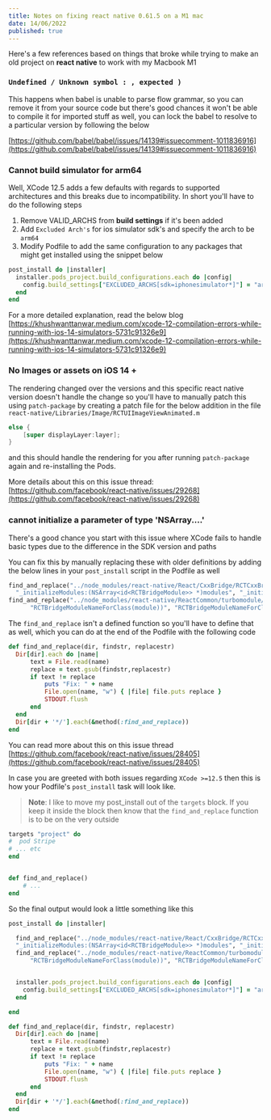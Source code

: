 ```yaml
---
title: Notes on fixing react native 0.61.5 on a M1 mac
date: 14/06/2022
published: true
---
```


Here's a few references based on things that broke while trying to make an old
project on **react native** to work with my Macbook M1

### `Undefined / Unknown symbol : , expected )`

This happens when babel is unable to parse flow grammar, so you can remove it
from your source code but there's good chances it won't be able to compile it
for imported stuff as well, you can lock the babel to resolve to a particular
version by following the below

[https://github.com/babel/babel/issues/14139#issuecomment-1011836916](https://github.com/babel/babel/issues/14139#issuecomment-1011836916)

### Cannot build simulator for arm64

Well, XCode 12.5 adds a few defaults with regards to supported architectures and
this breaks due to incompatibility. In short you'll have to do the following
steps

1. Remove VALID_ARCHS from **build settings** if it's been added
2. Add `Excluded Arch's` for ios simulator sdk's and specify the arch to be
   `arm64`
3. Modify Podfile to add the same configuration to any packages that might get
   installed using the snippet below

```ruby
post_install do |installer|
  installer.pods_project.build_configurations.each do |config|
    config.build_settings["EXCLUDED_ARCHS[sdk=iphonesimulator*]"] = "arm64"
  end
end
```

For a more detailed explanation, read the below blog
[https://khushwanttanwar.medium.com/xcode-12-compilation-errors-while-running-with-ios-14-simulators-5731c91326e9](https://khushwanttanwar.medium.com/xcode-12-compilation-errors-while-running-with-ios-14-simulators-5731c91326e9)

### No Images or assets on iOS 14 +

The rendering changed over the versions and this specific react native version
doesn't handle the change so you'll have to manually patch this using
`patch-package` by creating a patch file for the below addition in the file
`react-native/Libraries/Image/RCTUIImageViewAnimated.m`

```objective-c
else {
    [super displayLayer:layer];
}
```

and this should handle the rendering for you after running `patch-package` again
and re-installing the Pods.

More details about this on this issue thread:
[https://github.com/facebook/react-native/issues/29268](https://github.com/facebook/react-native/issues/29268)

### cannot initialize a parameter of type 'NSArray....'

There's a good chance you start with this issue where XCode fails to handle
basic types due to the difference in the SDK version and paths

You can fix this by manually replacing these with older definitions by adding
the below lines in your `post_install` script in the Podfile as well

```ruby
find_and_replace("../node_modules/react-native/React/CxxBridge/RCTCxxBridge.mm",
  "_initializeModules:(NSArray<id<RCTBridgeModule>> *)modules", "_initializeModules:(NSArray<Class> *)modules")
find_and_replace("../node_modules/react-native/ReactCommon/turbomodule/core/platform/ios/RCTTurboModuleManager.mm",
      "RCTBridgeModuleNameForClass(module))", "RCTBridgeModuleNameForClass(Class(module)))")
```

The `find_and_replace` isn't a defined function so you'll have to define that as
well, which you can do at the end of the Podfile with the following code

```ruby
def find_and_replace(dir, findstr, replacestr)
  Dir[dir].each do |name|
      text = File.read(name)
      replace = text.gsub(findstr,replacestr)
      if text != replace
          puts "Fix: " + name
          File.open(name, "w") { |file| file.puts replace }
          STDOUT.flush
      end
  end
  Dir[dir + '*/'].each(&method(:find_and_replace))
end
```

You can read more about this on this issue thread
[https://github.com/facebook/react-native/issues/28405](https://github.com/facebook/react-native/issues/28405)

In case you are greeted with both issues regarding `XCode >=12.5` then this is
how your Podfile's `post_install` task will look like.

> **Note**: I like to move my post_install out of the `targets` block. If you
> keep it inside the block then know that the `find_and_replace` function is to
> be on the very outside

```ruby
targets "project" do
#  pod Stripe
# ... etc
end


def find_and_replace()
    # ...
end
```

So the final output would look a little something like this

```ruby
post_install do |installer|

  find_and_replace("../node_modules/react-native/React/CxxBridge/RCTCxxBridge.mm",
  "_initializeModules:(NSArray<id<RCTBridgeModule>> *)modules", "_initializeModules:(NSArray<Class> *)modules")
  find_and_replace("../node_modules/react-native/ReactCommon/turbomodule/core/platform/ios/RCTTurboModuleManager.mm",
      "RCTBridgeModuleNameForClass(module))", "RCTBridgeModuleNameForClass(Class(module)))")


  installer.pods_project.build_configurations.each do |config|
    config.build_settings["EXCLUDED_ARCHS[sdk=iphonesimulator*]"] = "arm64"
  end

end

def find_and_replace(dir, findstr, replacestr)
  Dir[dir].each do |name|
      text = File.read(name)
      replace = text.gsub(findstr,replacestr)
      if text != replace
          puts "Fix: " + name
          File.open(name, "w") { |file| file.puts replace }
          STDOUT.flush
      end
  end
  Dir[dir + '*/'].each(&method(:find_and_replace))
end
```

